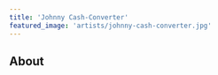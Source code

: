 ```yaml
---
title: 'Johnny Cash-Converter'
featured_image: 'artists/johnny-cash-converter.jpg'
---
```


## About


